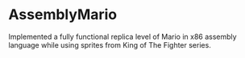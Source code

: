 # AssemblyMario
Implemented a fully functional replica level of Mario in x86 assembly language while using sprites from King of The Fighter series.
